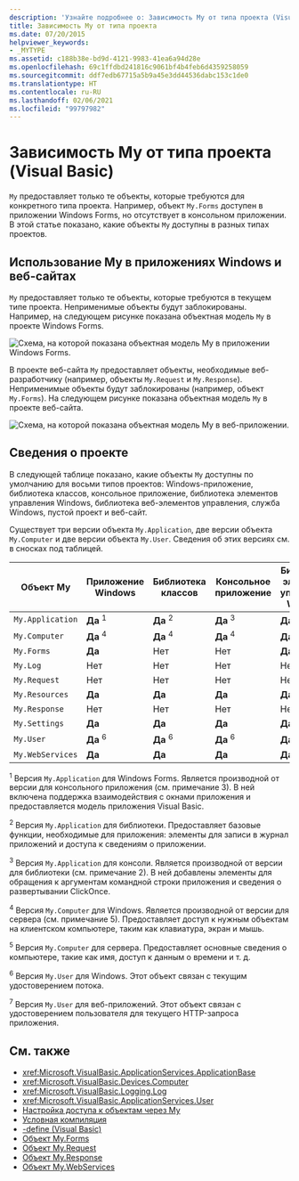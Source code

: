 ```yaml
---
description: 'Узнайте подробнее о: Зависимость My от типа проекта (Visual Basic)'
title: Зависимость My от типа проекта
ms.date: 07/20/2015
helpviewer_keywords:
- _MYTYPE
ms.assetid: c188b38e-bd9d-4121-9983-41ea6a94d28e
ms.openlocfilehash: 69c1ffdbd241816c9061bf4b4feb6d4359258059
ms.sourcegitcommit: ddf7edb67715a5b9a45e3dd44536dabc153c1de0
ms.translationtype: HT
ms.contentlocale: ru-RU
ms.lasthandoff: 02/06/2021
ms.locfileid: "99797982"
---
```

# <a name="how-my-depends-on-project-type-visual-basic"></a>Зависимость My от типа проекта (Visual Basic)

`My` предоставляет только те объекты, которые требуются для конкретного типа проекта. Например, объект `My.Forms` доступен в приложении Windows Forms, но отсутствует в консольном приложении. В этой статье показано, какие объекты `My` доступны в разных типах проектов.  
  
## <a name="my-in-windows-applications-and-web-sites"></a>Использование My в приложениях Windows и веб-сайтах  

 `My` предоставляет только те объекты, которые требуются в текущем типе проекта. Неприменимые объекты будут заблокированы. Например, на следующем рисунке показана объектная модель `My` в проекте Windows Forms.  
  
 ![Схема, на которой показана объектная модель My в приложении Windows Forms.](./media/how-my-depends-on-project-type/my-object-model-windows-forms.png)  
  
 В проекте веб-сайта `My` предоставляет объекты, необходимые веб-разработчику (например, объекты `My.Request` и `My.Response`). Неприменимые объекты будут заблокированы (например, объект `My.Forms`). На следующем рисунке показана объектная модель `My` в проекте веб-сайта.  
  
 ![Схема, на которой показана объектная модель My в веб-приложении.](./media/how-my-depends-on-project-type/my-object-model-web.png)  
  
## <a name="project-details"></a>Сведения о проекте  

 В следующей таблице показано, какие объекты `My` доступны по умолчанию для восьми типов проектов: Windows-приложение, библиотека классов, консольное приложение, библиотека элементов управления Windows, библиотека веб-элементов управления, служба Windows, пустой проект и веб-сайт.  
  
 Существует три версии объекта `My.Application`, две версии объекта `My.Computer` и две версии объекта `My.User`. Сведения об этих версиях см. в сносках под таблицей.  
  
|Объект My|Приложение Windows|Библиотека классов|Консольное приложение|Библиотека элементов управления Windows|Библиотека веб-элементов управления|Служба Windows|Empty|Веб-сайт|  
|---|---|---|---|---|---|---|---|---|  
|`My.Application`|**Да** <sup>1</sup>|**Да** <sup>2</sup>|**Да** <sup>3</sup>|**Да** <sup>2</sup>|Нет|**Да** <sup>3</sup>|Нет|Нет|  
|`My.Computer`|**Да** <sup>4</sup>|**Да** <sup>4</sup>|**Да** <sup>4</sup>|**Да** <sup>4</sup>|**Да** <sup>5</sup>|**Да** <sup>4</sup>|Нет|**Да** <sup>5</sup>|  
|`My.Forms`|**Да**|Нет|Нет|**Да**|Нет|Нет|Нет|Нет|  
|`My.Log`|Нет|Нет|Нет|Нет|Нет|Нет|Нет|**Да**|  
|`My.Request`|Нет|Нет|Нет|Нет|Нет|Нет|Нет|**Да**|  
|`My.Resources`|**Да**|**Да**|**Да**|**Да**|**Да**|**Да**|Нет|Нет|  
|`My.Response`|Нет|Нет|Нет|Нет|Нет|Нет|Нет|**Да**|  
|`My.Settings`|**Да**|**Да**|**Да**|**Да**|**Да**|**Да**|Нет|Нет|  
|`My.User`|**Да** <sup>6</sup>|**Да** <sup>6</sup>|**Да** <sup>6</sup>|**Да** <sup>6</sup>|**Да** <sup>7</sup>|**Да** <sup>6</sup>|Нет|**Да** <sup>7</sup>|  
|`My.WebServices`|**Да**|**Да**|**Да**|**Да**|**Да**|**Да**|Нет|Нет|  
  
 <sup>1</sup> Версия `My.Application` для Windows Forms. Является производной от версии для консольного приложения (см. примечание 3). В ней включена поддержка взаимодействия с окнами приложения и предоставляется модель приложения Visual Basic.  
  
 <sup>2</sup> Версия `My.Application` для библиотеки. Предоставляет базовые функции, необходимые для приложения: элементы для записи в журнал приложений и доступа к сведениям о приложении.  
  
 <sup>3</sup> Версия `My.Application` для консоли. Является производной от версии для библиотеки (см. примечание 2). В ней добавлены элементы для обращения к аргументам командной строки приложения и сведения о развертывании ClickOnce.  
  
 <sup>4</sup> Версия `My.Computer` для Windows. Является производной от версии для сервера (см. примечание 5). Предоставляет доступ к нужным объектам на клиентском компьютере, таким как клавиатура, экран и мышь.  
  
 <sup>5</sup> Версия `My.Computer` для сервера. Предоставляет основные сведения о компьютере, такие как имя, доступ к данным о времени и т. д.  
  
 <sup>6</sup> Версия `My.User` для Windows. Этот объект связан с текущим удостоверением потока.  
  
 <sup>7</sup> Версия `My.User` для веб-приложений. Этот объект связан с удостоверением пользователя для текущего HTTP-запроса приложения.  
  
## <a name="see-also"></a>См. также

- <xref:Microsoft.VisualBasic.ApplicationServices.ApplicationBase>
- <xref:Microsoft.VisualBasic.Devices.Computer>
- <xref:Microsoft.VisualBasic.Logging.Log>
- <xref:Microsoft.VisualBasic.ApplicationServices.User>
- [Настройка доступа к объектам через My](../customizing-extending-my/customizing-which-objects-are-available-in-my.md)
- [Условная компиляция](../../programming-guide/program-structure/conditional-compilation.md)
- [-define (Visual Basic)](../../reference/command-line-compiler/define.md)
- [Объект My.Forms](../../language-reference/objects/my-forms-object.md)
- [Объект My.Request](../../language-reference/objects/my-request-object.md)
- [Объект My.Response](../../language-reference/objects/my-response-object.md)
- [Объект My.WebServices](../../language-reference/objects/my-webservices-object.md)
